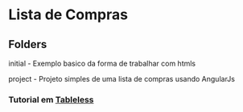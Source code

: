 # Lista de Compras

## Folders
initial - Exemplo basico da forma de trabalhar com htmls  

project - Projeto simples de uma lista de compras usando AngularJs 

### Tutorial em [Tableless](tableless.com.br)
